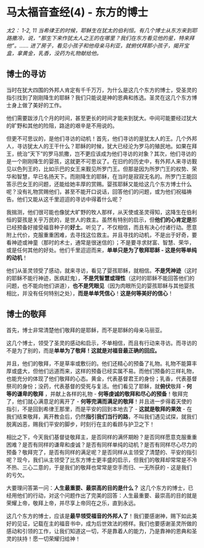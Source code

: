 # 马太福音查经(4) - 东方的博士

*太2： 1-2, 11  当希律王的时候，耶稣生在犹太的伯利恒。有几个博士从东方来到耶路撒冷，说，“那生下来作犹太人之王的在哪里？我们在东方看见他的星，特来拜他”。...... 进了房子，看见小孩子和他母亲马利亚，就俯伏拜那小孩子，揭开宝盒，拿黄金，乳香，没药为礼物献给他。*



## 博士的寻访

当时在犹大四围的外邦人肯定有千千万万，为什么是这几个东方的博士，受圣灵的指引找到了刚刚降生的耶稣？我们只能说是神的恩典和拣选。圣灵在这几个东方博士身上做了美好的工作。

他们需要跋涉几个月的时间，甚至更长的时间才能来到犹大。中间可能要经过犹大的旷野和其他的险阻，路途的艰辛是不用说的。

但更不可思议的，是他们寻访的动机！首先，他们寻访的是犹太人的王。几个外邦人，寻访犹太人的王干什么？耶稣的时候，犹大已经沦为罗马的殖民地。如果在拜王，统治“天下”的罗马凯撒，岂不更应该成为他们寻访的对象？其次，他们寻访的是一个刚刚降生的婴孩，这就更不可思议了。在旧约的历史中，有外邦人来寻访觐见以色列王的，比如示巴的女王来觐见所罗门王。但那是因为所罗门王的权势、荣华和智慧，早已名扬天下。而刚降生的耶稣，在当时是寂寂无名的。所罗门王能回答示巴女王的问题，还能给她丰厚的赏赐。婴孩耶稣又能给这几个东方博士什么呢？没有礼物赏赐他们，甚至不能开口说话，回答他们的问题，或为他们祝福祷告。他们又能从这千里迢迢的寻访中得着什么呢？

我揣测，他们很可能也像犹大旷野的牧人那样，从天使或圣灵得知，这降生在伯利恒的婴孩是关乎万民的，是世人的救主。虽然有特别的启示，但**他们的心肯定是**那已经预备好接受福音种子的**好土**。听见了，不仅相信，而且有决心付诸行动。愿意附上代价，克服重重困难，去寻找这位救主。并且寻找的动机，不是出于好奇，要看神迹或神童（那时的术士，通常是很迷信的）；不是要寻求财富、智慧、荣华，或是任何其他的好处。他们千里迢迢而来，**单单只是为了敬拜耶稣 - 这是何等单纯的动机**！

他们从圣灵领受了感动，就来寻访，看见了婴孩耶稣，就相信。**不是凭神迹**（这时的耶稣不能行神迹，医病赶鬼），**不是凭智慧或理性**（这时的耶稣不能回答他们的问题，也不能向他们讲道），**也不是凭眼见**（因为肉眼所见的婴孩耶稣与其他婴孩相比，并没有任何特别之处），**而是单单凭信心**！**这是何等美好的信心**！



## 博士的敬拜

首先，博士非常清楚他们敬拜的是耶稣，而不是耶稣的母亲马丽亚。

这几个博士，领受了圣灵的感动和启示，不单相信，而且有行动来寻访。而寻访的不是为了别的，而是**单单为了敬拜！这就是对福音最正确的回应。**

并且，他们的敬拜，不是草率或敷衍的。他们还精心的预备了礼物。礼物不能算丰厚或盛大，但他们远道而来，这样的预备已经实属不易。而他们预备的三样礼物，也能充分的体现了他们敬拜的心态。黄金，代表基督君王的身份；乳香，代表基督祭司的身份；没药，代表基督的受死与复活。他们看见了耶稣，就**俯伏**敬拜 - **何等的谦卑的敬拜** ，并献上各样的礼物 - **何等虔诚的敬拜和尽心的预备**！敬拜完了，他们就心满意足的离开了 - **何等完满而满足的敬拜**！并且进一步得着天使的指引，不是回到希律王那里，而是平安的回到本地去了 - **这就是敬拜的果效** - 在我们结束敬拜，离开教会后，仍然**指引我们当行的路**，不叫我们遇见试探，就我们脱离凶恶，赐我们平安的脚步，时刻行在主的看顾与护卫之下！

相比之下，今天我们基督徒敬拜主，是否同样的满怀期盼？是否同样愿意克服重重困难？是否有同样的谦卑和虔诚？是否有同样单纯的动机？是否有同样尽心尽力的预备？敬拜完了，是否有同样的满足呢？是否同样从主领受了清楚的、平安的指引呢？现今，我们从主领受了比东方博士更丰盛的启示，但我们的敬拜却常常是不冷不热、三心二意的，于是我们的敬拜也常常是空手而归、一无所获的 - 这是我们的亏欠。

大要理问答第一问：**人生最重要、最崇高的目的是什么？** 这几个东方的博士，已经用他们的行动，对这个问题作出了完美的回答：人生最重要、最崇高的目的就是荣耀上帝，敬拜上帝，并尽享上帝同在之乐，直到永远。

这几个东方的博士，应该是**最早领受福音的外邦人了**！我们要感谢神，赐下如此美好的见证，记载在主的福音书中，成为后世效法的榜样。我们也要感谢圣灵所做的感动和引领的工作，让我们知道这一切，不是靠着人的能力，乃是靠神的恩典和圣灵的扶持！愿一切荣耀归给神！







